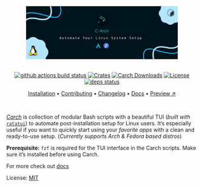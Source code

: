 <div align="center">

<img src="https://raw.githubusercontent.com/harilvfs/assets/refs/heads/main/carch/carch.jpg" width="400"/>

</div>

<br>

<div align="center">

[![github actions build status][check]][check-link] [![Crates][crates]][crates-link] [![Carch Downloads][downloads]][downloads-link] [![License][license]][license-link] \
[![deps status][deps-badge]][deps]

[Installation](https://carch.chalisehari.com.np/getting-started/installation) • 
[Contributing](https://carch.chalisehari.com.np/project/contributing) • 
[Changelog](https://github.com/harilvfs/carch/blob/main/CHANGELOG.md) • 
[Docs](https://carch.chalisehari.com.np) •
[Preview ↗](https://raw.githubusercontent.com/harilvfs/carch/refs/heads/main/.github/preview.gif)

</div>

<br>

*[Carch](https://carch.chalisehari.com.np)* is collection of modular Bash scripts with a beautiful TUI (*built with* [`ratatui`](https://github.com/ratatui-org/ratatui)) to automate post-installation setup for Linux users.
It’s especially useful if you want to quickly start using your *favorite apps* with a clean and ready-to-use setup. (*Currently supports Arch & Fedora based distros*)

**Prerequisite:** `fzf` is required for the TUI interface in the Carch scripts. Make sure it’s installed before using Carch.

For more check out [docs](https://carch.chalisehari.com.np)

License: [MIT](https://github.com/harilvfs/carch/blob/main/LICENSE)

[check]: https://img.shields.io/github/actions/workflow/status/harilvfs/carch/ci.yml?branch=main&style=flat&color=1c1c29&labelColor=black&logo=github&logoColor=white
[check-link]: https://github.com/harilvfs/carch/actions/workflows/ci.yml

[issues]: https://img.shields.io/github/issues/harilvfs/carch?style=flat&color=1c1c29&logoColor=white&labelColor=black&logo=github
[issues-link]: https://github.com/harilvfs/carch/issues

[prs]: https://img.shields.io/github/issues-pr/harilvfs/carch?style=flat&color=1c1c29&logoColor=white&labelColor=black&logo=github
[pr-links]: https://github.com/harilvfs/carch/pulls

[last-commit]:https://img.shields.io/github/last-commit/harilvfs/carch?style=flat&logo=github&color=1c1c29&logoColor=white&labelColor=black
[last-commit-link]: https://github.com/harilvfs/carch/commits/main/

[star]: https://img.shields.io/github/stars/harilvfs/carch?style=flat&logo=apachespark&color=1c1c29&logoColor=white&labelColor=black
[star-link]: https://github.com/harilvfs/carch/stargazers

[fork]: https://img.shields.io/github/forks/harilvfs/carch?style=flat&color=1c1c29&logoColor=white&labelColor=black&logo=github
[fork-link]: https://github.com/harilvfs/carch/fork

[downloads]: https://img.shields.io/github/downloads/harilvfs/carch/total?style=flat&color=1c1c29&logoColor=white&labelColor=black&logo=github
[downloads-link]: https://github.com/harilvfs/carch/releases/latest

[crates]: https://img.shields.io/crates/v/carch?style=flat&logo=rust&color=1c1c29&logoColor=white&labelColor=black
[crates-link]: https://crates.io/crates/carch

[discord]: https://img.shields.io/discord/757266205408100413.svg?label=Discord&logo=Discord&style=flat&color=1c1c29&logoColor=white&labelColor=black
[discord-link]: https://discord.com/invite/8NJWstnUHd

[deps-badge]: https://deps.rs/repo/github/harilvfs/carch/status.svg?path=%2F&subject=deps%3Acore&style=flat
[deps]: https://deps.rs/repo/github/harilvfs/carch?path=%2F

[telegram]: https://img.shields.io/badge/Telegram-carchx-1c1c29?style=flat&labelColor=black&logo=telegram&logoColor=white
[telegram-link]: https://t.me/carchx

[license]: https://img.shields.io/github/license/harilvfs/carch?color=1c1c29&labelColor=black&style=flat&logo=github&logoColor=white
[license-link]: https://github.com/harilvfs/carch/blob/main/LICENSE 
